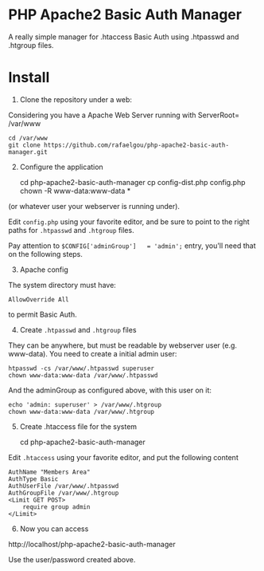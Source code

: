 # PHP Apache2 Basic Auth Manager

A really simple manager for .htaccess Basic Auth using .htpasswd and .htgroup files.

# Install

1) Clone the repository under a web:

Considering you have a Apache Web Server running with ServerRoot= /var/www

    cd /var/www
    git clone https://github.com/rafaelgou/php-apache2-basic-auth-manager.git


2) Configure the application

   cd php-apache2-basic-auth-manager
   cp config-dist.php config.php
   chown -R www-data:www-data *

(or whatever user your webserver is running under).

Edit `config.php` using your favorite editor, and be sure to point to the right paths for
`.htpasswd`  and `.htgroup` files.

Pay attention to `$CONFIG['adminGroup']   = 'admin';` entry, you'll need that on the following steps.

3) Apache config

The system directory must have:

    AllowOverride All

to permit Basic Auth.

4) Create `.htpasswd` and `.htgroup` files

They can be anywhere, but must be readable by webserver user (e.g. www-data).
You need to create a initial admin user:

    htpasswd -cs /var/www/.htpasswd superuser
    chown www-data:www-data /var/www/.htpasswd	

And the adminGroup as configured above, with this user on it:

    echo 'admin: superuser' > /var/www/.htgroup
    chown www-data:www-data /var/www/.htgroup


5) Create .htaccess file for the system

   cd php-apache2-basic-auth-manager

Edit `.htaccess` using your favorite editor, and put the following content


    AuthName "Members Area"
    AuthType Basic
    AuthUserFile /var/www/.htpasswd
    AuthGroupFile /var/www/.htgroup
    <Limit GET POST>
        require group admin
    </Limit>

6) Now you can access

http://localhost/php-apache2-basic-auth-manager

Use the user/password created above.





